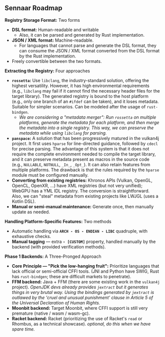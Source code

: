 ## Sennaar Roadmap

**Registry Storage Format:** Two forms
- **DSL format:** Human-readable and writable
  - Also, it can be parsed and generated by Rust implementation.
- **JSON / XML format:** Machine-readable.
  - For languages that cannot parse and generate the DSL format, they can consume the JSON / XML format converted from the DSL format by the Rust implementation.
- Freely convertible between the two formats.

**Extracting the Registry:** Four approaches
- **`rossetta`:** Use `libclang`, the industry-standard solution, offering the highest versatility. However, it has high environmental requirements (e.g., `libclang` may fail if it cannot find the necessary header files for the target library). The generated registry is bound to the host platform (e.g., only one branch of an `#ifdef` can be taken), and it loses metadata. Suitable for simpler scenarios. Can be modeled after the usage of `rust-bindgen`.
  - *We are considering a "metadata merger": Run `rossetta` on multiple platforms, generate the metadata for each platform, and then merge the metadata into a single registry. This way, we can preserve the metadata while using `libclang` for parsing.*
- **`panspace`:** A solution that has been progressively matured in the vulkan4j project. It first uses `hparse` for line-directed guidance, followed by `cdecl` for precise parsing. The advantage of this system is that it does not require the complete environment needed to compile the target library, and it can preserve metadata present as macros in the source code (e.g., `NULLABLE`, `NOTNULL`, `_In_`, `_Opt_`). It can also retain features from multiple platforms. The drawback is that the rules required by the `hparse` module must be configured manually.
- **Converting from existing registries:** Khronos APIs (Vulkan, OpenGL, OpenCL, OpenXR, ...) have XML registries (but not very unified); WebGPU has a YML IDL registry. The conversion is straightforward. Also, we can "steal" metadata from existing projects like LWJGL (uses a Kotlin DSL).
- **Manual or semi-manual maintenance:** Generate once, then manually update as needed.

**Handling Platform-Specific Features:** Two methods
- Automatic handling via **`ARCH - OS - ENDIAN - LIBC`** quadruple, with exhaustive checks.
- **Manual tagging** — extra **`- [CUSTOM]`** property, handled manually by the backend (with provided verification methods).

**Phase 1 Backends:** A Three-Pronged Approach
- **Core Principle — "Pick the low-hanging fruit":** Prioritize languages that lack official or semi-official CFFI tools.
  (JNI and Python have SWIG, Rust has `rust-bindgen`; these are difficult markets to penetrate).
- **FFM backend:** Java + FFM (there are some existing work in the `vulkan4j` project). *OpenJDK devs already provides `jextract` but it generates things in very brutal way. Using the bindings generated by `jextract` is outlawed by the 'cruel and unusual punishment' clause in Article 5 of the Universal Declaration of Human Rights.*
- **Moonbit backend:** Target Moonbit, where CFFI support is still very premature (native / wasm / wasm-gc).
- **Racket backend:** Racket (prioritizing the use of Racket's `read` or Rhombus, as a technical showcase). *optional, do this when we have spare time.*
